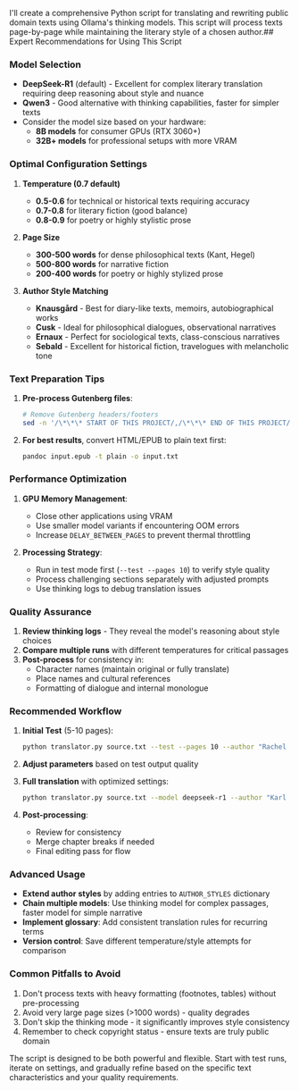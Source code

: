 I'll create a comprehensive Python script for translating and rewriting public domain texts using Ollama's thinking models. This script will process texts page-by-page while maintaining the literary style of a chosen author.## Expert Recommendations for Using This Script

### **Model Selection**
- **DeepSeek-R1** (default) - Excellent for complex literary translation requiring deep reasoning about style and nuance
- **Qwen3** - Good alternative with thinking capabilities, faster for simpler texts
- Consider the model size based on your hardware:
  - **8B models** for consumer GPUs (RTX 3060+)
  - **32B+ models** for professional setups with more VRAM

### **Optimal Configuration Settings**

1. **Temperature (0.7 default)**
   - **0.5-0.6** for technical or historical texts requiring accuracy
   - **0.7-0.8** for literary fiction (good balance)
   - **0.8-0.9** for poetry or highly stylistic prose

2. **Page Size**
   - **300-500 words** for dense philosophical texts (Kant, Hegel)
   - **500-800 words** for narrative fiction
   - **200-400 words** for poetry or highly stylized prose

3. **Author Style Matching**
   - **Knausgård** - Best for diary-like texts, memoirs, autobiographical works
   - **Cusk** - Ideal for philosophical dialogues, observational narratives
   - **Ernaux** - Perfect for sociological texts, class-conscious narratives
   - **Sebald** - Excellent for historical fiction, travelogues with melancholic tone

### **Text Preparation Tips**

1. **Pre-process Gutenberg files**:
   ```bash
   # Remove Gutenberg headers/footers
   sed -n '/\*\*\* START OF THIS PROJECT/,/\*\*\* END OF THIS PROJECT/p' input.txt > clean.txt
   ```

2. **For best results**, convert HTML/EPUB to plain text first:
   ```bash
   pandoc input.epub -t plain -o input.txt
   ```

### **Performance Optimization**

1. **GPU Memory Management**:
   - Close other applications using VRAM
   - Use smaller model variants if encountering OOM errors
   - Increase `DELAY_BETWEEN_PAGES` to prevent thermal throttling

2. **Processing Strategy**:
   - Run in test mode first (`--test --pages 10`) to verify style quality
   - Process challenging sections separately with adjusted prompts
   - Use thinking logs to debug translation issues

### **Quality Assurance**

1. **Review thinking logs** - They reveal the model's reasoning about style choices
2. **Compare multiple runs** with different temperatures for critical passages
3. **Post-process** for consistency in:
   - Character names (maintain original or fully translate)
   - Place names and cultural references
   - Formatting of dialogue and internal monologue

### **Recommended Workflow**

1. **Initial Test** (5-10 pages):
   ```bash
   python translator.py source.txt --test --pages 10 --author "Rachel Cusk"
   ```

2. **Adjust parameters** based on test output quality

3. **Full translation** with optimized settings:
   ```bash
   python translator.py source.txt --model deepseek-r1 --author "Karl Ove Knausgård"
   ```

4. **Post-processing**:
   - Review for consistency
   - Merge chapter breaks if needed
   - Final editing pass for flow

### **Advanced Usage**

- **Extend author styles** by adding entries to `AUTHOR_STYLES` dictionary
- **Chain multiple models**: Use thinking model for complex passages, faster model for simple narrative
- **Implement glossary**: Add consistent translation rules for recurring terms
- **Version control**: Save different temperature/style attempts for comparison

### **Common Pitfalls to Avoid**

1. Don't process texts with heavy formatting (footnotes, tables) without pre-processing
2. Avoid very large page sizes (>1000 words) - quality degrades
3. Don't skip the thinking mode - it significantly improves style consistency
4. Remember to check copyright status - ensure texts are truly public domain

The script is designed to be both powerful and flexible. Start with test runs, iterate on settings, and gradually refine based on the specific text characteristics and your quality requirements.
